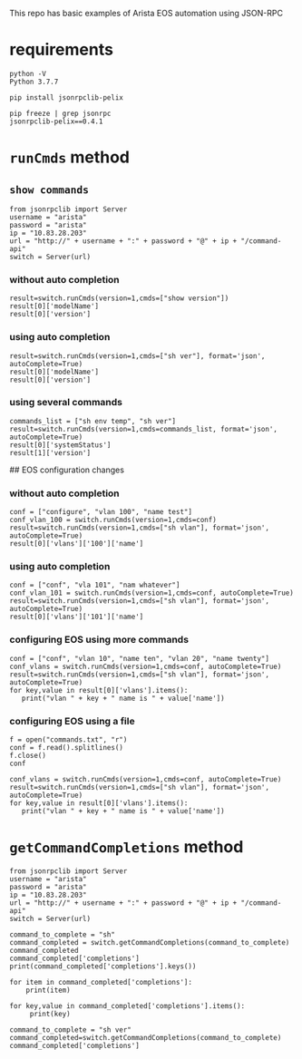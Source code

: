 This repo has basic examples of Arista EOS automation using JSON-RPC

# requirements 
```
python -V
Python 3.7.7
```
```
pip install jsonrpclib-pelix 
```
```
pip freeze | grep jsonrpc
jsonrpclib-pelix==0.4.1
```

# `runCmds` method

## `show commands` 
```
from jsonrpclib import Server
username = "arista"
password = "arista"
ip = "10.83.28.203"
url = "http://" + username + ":" + password + "@" + ip + "/command-api"
switch = Server(url)
```
### without auto completion
```
result=switch.runCmds(version=1,cmds=["show version"])
result[0]['modelName']
result[0]['version']
```
### using auto completion
```
result=switch.runCmds(version=1,cmds=["sh ver"], format='json', autoComplete=True)
result[0]['modelName']
result[0]['version']
```
### using several commands 
```
commands_list = ["sh env temp", "sh ver"]
result=switch.runCmds(version=1,cmds=commands_list, format='json', autoComplete=True)
result[0]['systemStatus'] 
result[1]['version'] 
```

## EOS configuration changes 

### without auto completion
```
conf = ["configure", "vlan 100", "name test"] 
conf_vlan_100 = switch.runCmds(version=1,cmds=conf)
result=switch.runCmds(version=1,cmds=["sh vlan"], format='json', autoComplete=True)
result[0]['vlans']['100']['name']

```
### using auto completion 
```
conf = ["conf", "vla 101", "nam whatever"] 
conf_vlan_101 = switch.runCmds(version=1,cmds=conf, autoComplete=True)
result=switch.runCmds(version=1,cmds=["sh vlan"], format='json', autoComplete=True)
result[0]['vlans']['101']['name']
```
### configuring EOS using more commands 
```
conf = ["conf", "vlan 10", "name ten", "vlan 20", "name twenty"] 
conf_vlans = switch.runCmds(version=1,cmds=conf, autoComplete=True)
result=switch.runCmds(version=1,cmds=["sh vlan"], format='json', autoComplete=True)
for key,value in result[0]['vlans'].items(): 
   print("vlan " + key + " name is " + value['name'])
```
### configuring EOS using a file 
```
f = open("commands.txt", "r")
conf = f.read().splitlines()
f.close() 
conf

conf_vlans = switch.runCmds(version=1,cmds=conf, autoComplete=True)
result=switch.runCmds(version=1,cmds=["sh vlan"], format='json', autoComplete=True)
for key,value in result[0]['vlans'].items(): 
   print("vlan " + key + " name is " + value['name'])
```

# `getCommandCompletions` method
```
from jsonrpclib import Server
username = "arista"
password = "arista"
ip = "10.83.28.203"
url = "http://" + username + ":" + password + "@" + ip + "/command-api"
switch = Server(url)

command_to_complete = "sh"
command_completed = switch.getCommandCompletions(command_to_complete) 
command_completed
command_completed['completions']
print(command_completed['completions'].keys())

for item in command_completed['completions']: 
    print(item)

for key,value in command_completed['completions'].items(): 
     print(key)

command_to_complete = "sh ver"
command_completed=switch.getCommandCompletions(command_to_complete) 
command_completed['completions']
```
